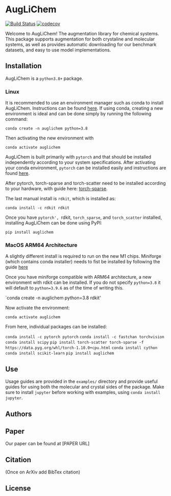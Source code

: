 # AugLiChem
[![Build Status](https://travis-ci.com/BaratiLab/AugLiChem.svg?token=JCkBR1Zx861ey4B3mNiz&branch=main)](https://travis-ci.com/BaratiLab/AugLiChem)
[![codecov](https://codecov.io/gh/BaratiLab/AugLiChem/branch/main/graph/badge.svg?token=p5hPdWXEW1)](https://codecov.io/gh/BaratiLab/AugLiChem)

Welcome to AugLiChem!
The augmentation library for chemical systems.
This package supports augmentation for both crystaline and molecular systems, as well as provides automatic downloading for our benchmark datasets, and easy to use model implementations.


## Installation

AugLiChem is a `python3.8+` package.

### Linux

It is recommended to use an environment manager such as conda to install AugLiChem.
Instructions can be found [here](https://conda.io/projects/conda/en/latest/user-guide/install/index.html).
If using conda, creating a new environment is ideal and can be done simply by running the following command:

`conda create -n auglichem python=3.8`

Then activating the new environment with

`conda activate auglichem`

AugLiChem is built primarily with `pytorch` and that should be installed independently according to your system specifications.
After activating your conda environment, `pytorch` can be installed easily and instructions are found [here](https://pytorch.org/).


After pytorch, torch-sparse and torch-scatter need to be installed according to your hardware, with guide here: [torch-sparse](https://github.com/rusty1s/pytorch_sparse).

The last manual install is `rdkit`, which is installed as:

`conda install -c rdkit rdkit`

Once you have `pytorch', `rdkit, `torch_sparse`, and `torch_scatter` installed, installing AugLiChem can be done using PyPI:

`pip install auglichem`


### MacOS ARM64 Architecture

A slightly different install is required to run on the new M1 chips.
 Miniforge (which contains conda installer) needs to fist be installed by following the guide [here](https://github.com/conda-forge/miniforge)

Once you have miniforge compatible with ARM64 architecture, a new environment with rdkit can be installed.
If you do not specify `python=3.8` it will default to `python=3.9.6` as of the time of writing this.

`conda create -n auglichem python=3.8 rdkit'

Now activate the environment:

`conda activate auglichem`

From here, individual packages can be installed:

`conda install -c pytorch pytorch`
`conda install -c fastchan torchvision`
`conda install scipy`
`pip install torch-scatter torch-sparse -f https://data.pyg.org/whl/torch-1.10.0+cpu.html`
`conda install cython`
`conda install scikit-learn`
`pip install auglichem`


## Use

Usage guides are provided in the `examples/` directory and provide useful guides for using both the molecular and crystal sides of the package.
Make sure to install `jupyter` before working with examples, using `conda install jupyter`.

## Authors

## Paper

Our paper can be found at [PAPER URL]

## Citation

(Once on ArXiv add BibTex citation)

## License

